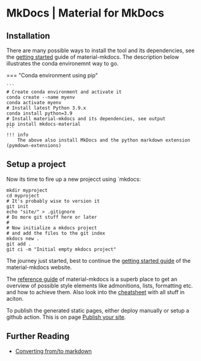 # MkDocs | Material for MkDocs

## Installation

There are many possible ways to install the tool and its dependencies, see the
[getting started][1] guide of material-mkdocs. The description below illustrates
the conda environemnt way to go.

=== "Conda environment using pip"

    ```
    # Create conda environment and activate it
    conda create --name myenv
    conda activate myenv
    # Install latest Python 3.9.x
    conda install python=3.9
    # Install material-mkdocs and its dependencies, see output
    pip install mkdocs-material
    ```
    !!! info
        The above also install MkDocs and the python markdown extension (pymdown-extensions)

## Setup a project

Now its time to fire up a new projecct using `mkdocs:

    mkdir myproject
    cd myproject
    # It's probably wise to version it
    git init
    echo "site/" > .gitignore
    # Do more git stuff here or later
    #
    # Now initialize a mkdocs project
    # and add the files to the git index
    mkdocs new .
    git add .
    git ci -m "Initial empty mkdocs project"

The journey just started, best to continue the [getting started guide][1] of the
material-mkdocs website.

The [reference guide][2] of material-mkdocs is a superb place to get an overview
of possible style elements like admonitions, lists, formatting etc. and how to
achieve them. Also look into the [cheatsheet][3] with all stuff in aciton.

To publish the generated static pages, either deploy manually or setup a github
action. This is on page [Publish your site](https://squidfunk.github.io/mkdocs-material/publishing-your-site/).

## Further Reading

- [Converting from/to markdown](http://www.tips.mostserio.us/cnvffmt/)

[1]: https://squidfunk.github.io/mkdocs-material/getting-started/
[2]: https://squidfunk.github.io/mkdocs-material/reference/abbreviations/
[3]: ../mdcheat.md
